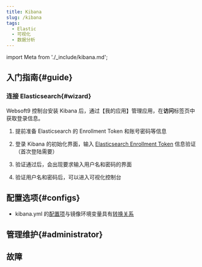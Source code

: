 ```yaml
---
title: Kibana
slug: /kibana
tags:
  - Elastic
  - 可视化
  - 数据分析
---
```


import Meta from './_include/kibana.md';

<Meta name="meta" />

## 入门指南{#guide}

### 连接 Elasticsearch{#wizard}

Websoft9 控制台安装 Kibana 后，通过【我的应用】管理应用，在**访问**标签页中获取登录信息。  

1. 提前准备 Elasticsearch 的 Enrollment Token 和账号密码等信息

2. 登录 Kibana 的初始化界面，输入 [Elasticsearch Enrollment Token](./elasticsearch#token) 信息验证（首次登陆需要）

3. 验证通过后，会出现要求输入用户名和密码的界面
 
4. 验证用户名和密码后，可以进入可视化控制台

## 配置选项{#configs}

- kibana.yml 的[配置项](https://www.elastic.co/guide/en/kibana/current/settings.html)与镜像环境变量具有[转换关系](https://www.elastic.co/guide/en/kibana/current/docker.html#environment-variable-config)

## 管理维护{#administrator}

## 故障